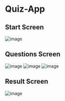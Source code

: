 # Quiz-App

## Start Screen
![image](https://user-images.githubusercontent.com/73073786/233748195-d2d82a81-8680-4fd0-864b-41c0d81f3ce7.png)

## Questions Screen
![image](https://user-images.githubusercontent.com/73073786/233748302-65d5a16e-0d06-4106-aab6-b81204ae3e8d.png)   ![image](https://user-images.githubusercontent.com/73073786/233748339-c2476def-d2ae-448a-a5de-e7659edf3ff9.png)   ![image](https://user-images.githubusercontent.com/73073786/233748396-8820c6f0-acef-4372-9a92-0ee6a324a60f.png)

## Result Screen
![image](https://user-images.githubusercontent.com/73073786/233748433-8a8a9019-b4cb-43e8-a88a-9803c33ce421.png)
